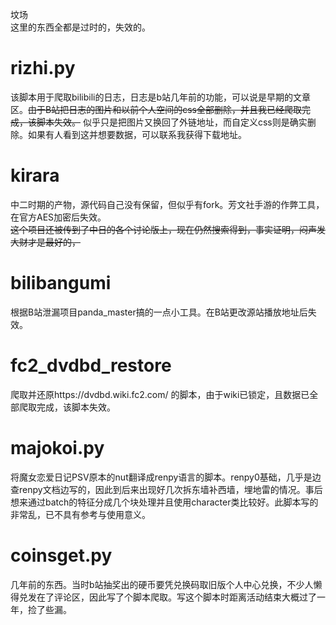 坟场<br>
这里的东西全都是过时的，失效的。
# rizhi.py
该脚本用于爬取bilibili的日志，日志是b站几年前的功能，可以说是早期的文章区。~~由于B站把日志的图片和以前个人空间的css全部删除，并且我已经爬取完成，该脚本失效。~~ 似乎只是把图片又换回了外链地址，而自定义css则是确实删除。如果有人看到这并想要数据，可以联系我获得下载地址。
# kirara
中二时期的产物，源代码自己没有保留，但似乎有fork。芳文社手游的作弊工具，在官方AES加密后失效。<br>
~~这个项目还被传到了中日的各个讨论版上，现在仍然搜索得到，事实证明，闷声发大财才是最好的，~~
# bilibangumi
根据B站泄漏项目panda_master搞的一点小工具。在B站更改源站播放地址后失效。

# fc2_dvdbd_restore
爬取并还原https://dvdbd.wiki.fc2.com/ 的脚本，由于wiki已锁定，且数据已全部爬取完成，该脚本失效。

# majokoi.py
将魔女恋爱日记PSV原本的nut翻译成renpy语言的脚本。renpy0基础，几乎是边查renpy文档边写的，因此到后来出现好几次拆东墙补西墙，埋地雷的情况。事后想来通过batch的特征分成几个块处理并且使用character类比较好。此脚本写的非常乱，已不具有参考与使用意义。

# coinsget.py
几年前的东西。当时b站抽奖出的硬币要凭兑换码取旧版个人中心兑换，不少人懒得兑发在了评论区，因此写了个脚本爬取。写这个脚本时距离活动结束大概过了一年，捡了些漏。

